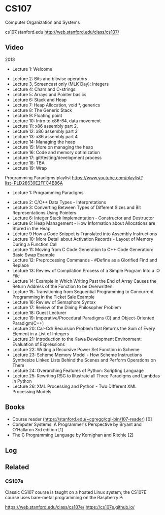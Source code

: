 CS107
=====

Computer Organization and Systems

cs107.stanford.edu
http://web.stanford.edu/class/cs107/

## Video
2018
+ Lecture 1: Welcome
- Lecture 2: Bits and bitwise operators 
- Lecture 3, Screencast only (MLK Day): Integers
- Lecture 4: Chars and C-strings
- Lecture 5: Arrays and Pointer basics
- Lecture 6: Stack and Heap
- Lecture 7: Heap Allocation, void \*, generics
- Lecture 8: The Generic Stack
- Lecture 9: Floating point
- Lecture 10: Intro to x86-64, data movement
- Lecture 11: x86 assembly part 2.
- Lecture 12: x86 assembly part 3
- Lecture 13: x86 assembly part 4
- Lecture 14: Managing the heap
- Lecture 15: More on managing the heap
- Lecture 16: Code and memory optimization
- Lecture 17: git/testing/development process
- Lecture 18: TBA
- Lecture 19: Wrap

Programming Paradigms playlist
https://www.youtube.com/playlist?list=PLD28639E2FFC4B86A

+ Lecture 1: Programming Paradigms
- Lecture 2: C/C++ Data Types - Interpretations
- Lecture 3: Converting Between Types of Different Sizes and Bit Representations Using Pointers
- Lecture 6: Integer Stack Implementation - Constructor and Destructor
- Lecture 8: Heap Management - How Information about Allocations are Stored in the Heap
- Lecture 9 How a Code Snippet is Translated into Assembly Instructions
- Lecture 10: More Detail about Activation Records - Layout of Memory During a Function Call
- Lecture 11: Moving from C Code Generation to C++ Code Generation: Basic Swap Example
- Lecture 12: Preprocessing Commands - #Define as a Glorified Find and Replace
- Lecture 13: Review of Compilation Process of a Simple Program Into a .O File
- Lecture 14: Example in Which Writing Past the End of Array Causes the Return Address of the Function to be Overwritten
- Lecture 15: Transitioning from Sequential Programming to Concurrent Programming in the Ticket Sale Example
- Lecture 16: Review of Semaphore Syntax
- Lecture 17: Review of the Dining Philosopher Problem
- Lecture 18: Guest Lecturer
- Lecture 19: Imperative/Procedural Paradigms (C) and Object-Oriented Paradigm(C++)
- Lecture 20: Car-Cdr Recursion Problem that Returns the Sum of Every Element in a List of Integers
- Lecture 21: Introduction to the Kawa Development Environment: Evaluation of Expressions
- Lecture 22: Writing a Recursive Power Set Function in Scheme
- Lecture 23: Scheme Memory Model - How Scheme Instructions Synthesize Linked Lists Behind the Scenes and Perform Operations on Them
- Lecture 24: Overarching Features of Python: Scripting Language
- Lecture 25: Rewriting RSG to Illustrate all Three Paradigms and Lambdas in Python
- Lecture 26: XML Processing and Python - Two Different XML Processing Models


## Books
- Course reader (https://stanford.edu/~cgregg/cgi-bin/107-reader)                   [0]
- Computer Systems: A Programmer's Perspective by Bryant and O'Hallaron 3rd edition [1]
- The C Programming Language by Kernighan and Ritchie                               [2]

## Log

## Related

### CS107e
Classic CS107 course is taught on a hosted Linux system; the CS107E course uses bare-metal
programming on the Raspberry Pi.

https://web.stanford.edu/class/cs107e/
https://cs107e.github.io/
